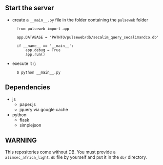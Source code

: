 ## Start the server ##

- create a ``__main__.py`` file in the folder containing the ``pulseweb`` folder

		from pulseweb import app
		
		app.DATABASE = 'PATHTO/pulseweb/db/secalim_query_secalimandco.db'
		
		if __name__ == '__main__':
			app.debug = True
			app.run()

- execute it (:

		$ python __main__.py

## Dependencies ##

- js
	- paper.js
	- jquery via google cache
- python
	- flask
	- simplejson

## WARNING ##

This repositories come without DB. You must provide a ``alimsec_africa_light.db`` file by yourself and put it in the ``db/`` directory.